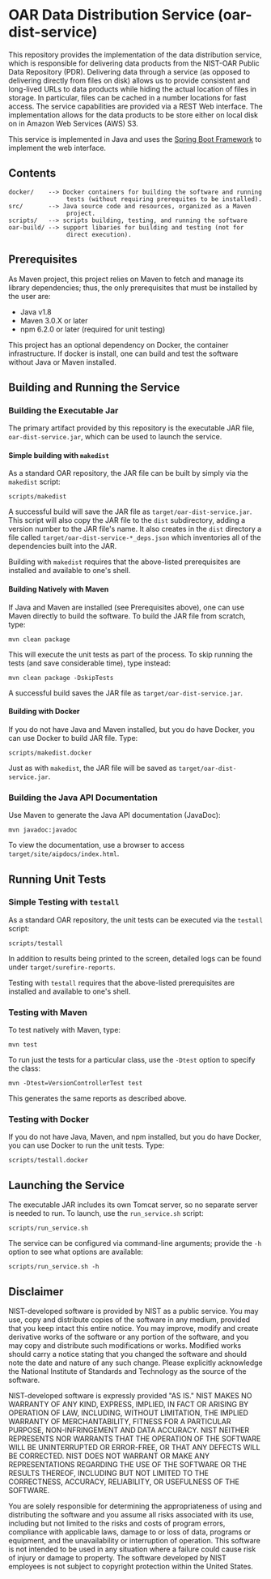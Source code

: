 # OAR Data Distribution Service (oar-dist-service)

This repository provides the implementation of the data distribution
service, which is responsible for delivering data products from the
NIST-OAR Public Data Repository (PDR).  Delivering data through a
service (as opposed to delivering directly from files on disk) allows
us to provide consistent and long-lived URLs to data products while
hiding the actual location of files in storage.  In particular, files
can be cached in a number locations for fast access.  The service
capabilities are provided via a REST Web interface.  The
implementation allows for the data products to be store either on
local disk on in Amazon Web Services (AWS) S3.  

This service is implemented in Java and uses the
[Spring Boot Framework](https://spring.io/) to implement the web
interface. 

## Contents

```
docker/    --> Docker containers for building the software and running
                tests (without requiring prerequites to be installed).
src/       --> Java source code and resources, organized as a Maven
                project.
scripts/   --> scripts building, testing, and running the software
oar-build/ --> support libaries for building and testing (not for
                direct execution).
```

## Prerequisites

As Maven project, this project relies on Maven to fetch and manage its
library dependencies; thus, the only prerequisites that must be
installed by the user are:

* Java v1.8
* Maven 3.0.X or later
* npm 6.2.0 or later (required for unit testing)

This project has an optional dependency on Docker, the container
infrastructure.  If docker is install, one can build and test the
software without Java or Maven installed.

## Building and Running the Service

### Building the Executable Jar

The primary artifact provided by this repository is the executable JAR
file, `oar-dist-service.jar`, which can be used to launch the
service.  

#### Simple building with `makedist`

As a standard OAR repository, the JAR file can be built by simply
via the `makedist` script:

```
scripts/makedist
```

A successful build will save the JAR file as
`target/oar-dist-service.jar`.  This script will also copy the JAR
file to the `dist` subdirectory, adding a version number to the JAR
file's name.  It also creates in the `dist` directory a file
called `target/oar-dist-service-*_deps.json` which inventories all of
the dependencies built into the JAR.

Building with `makedist` requires that the above-listed prerequisites
are installed and available to one's shell.

#### Building Natively with Maven

If Java and Maven are installed (see Prerequisites above), one can use
Maven directly to build the software.  To build the JAR file from
scratch, type:

```
mvn clean package
```

This will execute the unit tests as part of the process.  To skip
running the tests (and save considerable time), type instead:

```
mvn clean package -DskipTests
```

A successful build saves the JAR file as `target/oar-dist-service.jar`.  

#### Building with Docker

If you do not have Java and Maven installed, but you do have Docker,
you can use Docker to build JAR file.  Type:

```
scripts/makedist.docker
```

Just as with `makedist`, the JAR file will be saved as
`target/oar-dist-service.jar`.

### Building the Java API Documentation

Use Maven to generate the Java API documentation (JavaDoc):

```
mvn javadoc:javadoc
```

To view the documentation, use a browser to access
`target/site/aipdocs/index.html`.

## Running Unit Tests

### Simple Testing with `testall`

As a standard OAR repository, the unit tests can be executed
via the `testall` script:

```
scripts/testall
```

In addition to results being printed to the screen, detailed logs can
be found under `target/surefire-reports`.

Testing with `testall` requires that the above-listed prerequisites
are installed and available to one's shell.

### Testing with Maven

To test natively with Maven, type:

```
mvn test
```

To run just the tests for a particular class, use the `-Dtest` option
to specify the class:

```
mvn -Dtest=VersionControllerTest test
```

This generates the same reports as described above.  

### Testing with Docker

If you do not have Java, Maven, and npm installed, but you do have Docker,
you can use Docker to run the unit tests.  Type:

```
scripts/testall.docker
```

## Launching the Service

The executable JAR includes its own Tomcat server, so no separate
server is needed to run.  To launch, use the `run_service.sh` script:

```
scripts/run_service.sh
```

The service can be configured via command-line arguments; provide the
`-h` option to see what options are available:

```
scripts/run_service.sh -h
```


## Disclaimer

NIST-developed software is provided by NIST as a public service. You
may use, copy and distribute copies of the software in any medium,
provided that you keep intact this entire notice. You may improve,
modify and create derivative works of the software or any portion of
the software, and you may copy and distribute such modifications or
works. Modified works should carry a notice stating that you changed
the software and should note the date and nature of any such
change. Please explicitly acknowledge the National Institute of
Standards and Technology as the source of the software.

NIST-developed software is expressly provided "AS IS." NIST MAKES NO
WARRANTY OF ANY KIND, EXPRESS, IMPLIED, IN FACT OR ARISING BY
OPERATION OF LAW, INCLUDING, WITHOUT LIMITATION, THE IMPLIED WARRANTY
OF MERCHANTABILITY, FITNESS FOR A PARTICULAR PURPOSE, NON-INFRINGEMENT
AND DATA ACCURACY. NIST NEITHER REPRESENTS NOR WARRANTS THAT THE
OPERATION OF THE SOFTWARE WILL BE UNINTERRUPTED OR ERROR-FREE, OR THAT
ANY DEFECTS WILL BE CORRECTED. NIST DOES NOT WARRANT OR MAKE ANY
REPRESENTATIONS REGARDING THE USE OF THE SOFTWARE OR THE RESULTS
THEREOF, INCLUDING BUT NOT LIMITED TO THE CORRECTNESS, ACCURACY,
RELIABILITY, OR USEFULNESS OF THE SOFTWARE.

You are solely responsible for determining the appropriateness of
using and distributing the software and you assume all risks
associated with its use, including but not limited to the risks and
costs of program errors, compliance with applicable laws, damage to or
loss of data, programs or equipment, and the unavailability or
interruption of operation. This software is not intended to be used in
any situation where a failure could cause risk of injury or damage to
property. The software developed by NIST employees is not subject to
copyright protection within the United States. 

